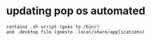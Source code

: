 # updating pop os automated

```
contains .sh script (goes to /bin/)
and .desktop file (goesto .local/share/applications)
```
